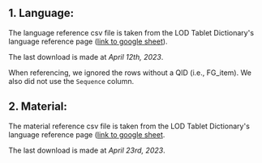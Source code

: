 ## 1. Language:

The language reference csv file is taken from the LOD Tablet Dictionary's language reference page ([link to google sheet](https://docs.google.com/spreadsheets/d/1E8myV7OwsUFkMNdmaL06jlJPFslhAmfOuIHRaA4syyg/edit#gid=415521005)). 

The last download is made at _April 12th, 2023_.

When referencing, we ignored the rows without a QID (i.e., FG_item). We also did not use the `Sequence` column.



## 2. Material:

The material reference csv file is taken from the LOD Tablet Dictionary's language reference page ([link to google sheet](https://docs.google.com/spreadsheets/d/1CJf-7-2oqWS8Q42Pzt9tHVZpnKC1Ksti-Eth8bSuRoE/edit#gid=1048723814). 

The last download is made at _April 23rd, 2023_.
